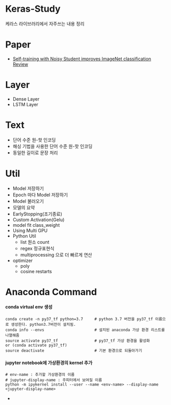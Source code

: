 # Keras-Study
케라스 라이브러리에서 자주쓰는 내용 정리


# Paper
- [Self-training with Noisy Student improves ImageNet classification Review](https://hoya012.github.io/blog/Self-training-with-Noisy-Student-improves-ImageNet-classification-Review/?fbclid=IwAR2Z3v3aBDS1Zc-UEG2YCdmrdlqJG3qn4_qubVoLYvJPjXNYZKsLklXTA1s)

# Layer
- Dense Layer
- LSTM Layer
# Text
- 단어 수준 원-핫 인코딩
- 해싱 기법을 사용한 단어 수준 원-핫 인코딩
- 동일한 길이로 문장 처리
# Util
- Model 저장하기
- Epoch 마다 Model 저장하기
- Model 불러오기
- 모델의 요약
- EarlyStopping(조기종료)
- Custom Activation(Gelu)
- model fit class_weight
- Using Multi GPU
- Python Util
  - list 원소 count
  - regex 정규표현식
  - multiprocessing 으로 더 빠르게 연산
- optimizer
  - poly
  - cosine restarts


# Anaconda Command
#### conda virtual env 생성
```
conda create -n py37_tf python=3.7     # python 3.7 버전을 py37_tf 이름으로 생성한다. python3.7버전이 설치됨.
conda info --envs                      # 설치된 anaconda 가상 환경 리스트를 나열해줌
source activate py37_tf                # py37_tf 가상 환경을 활성화          or (conda activate py37_tf)
source deactivate                      # 기본 환경으로 되돌아가기
```
#### jupyter notebook에 가상환경의 kernel 추가
```
# env-name : 추가할 가상환경의 이름
# jupyter-display-name : 주피터에서 보여질 이름
python -m ipykernel install --user --name <env-name> --display-name <jupyter-display-name>
```
- 
